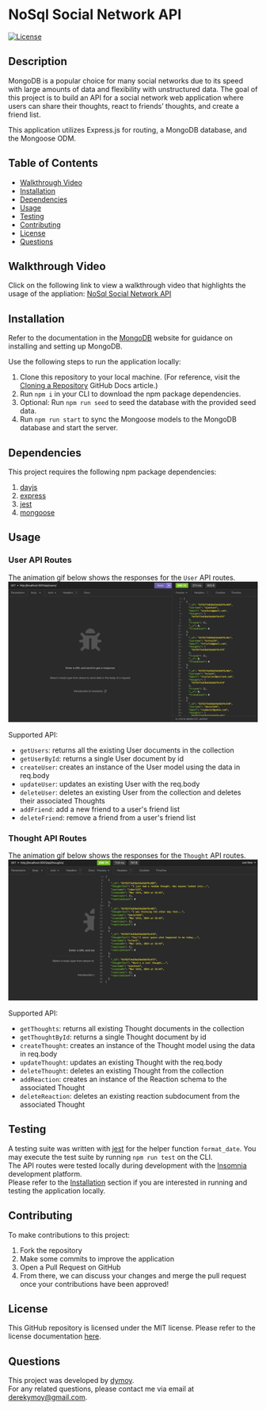# NoSql Social Network API
[![License](https://img.shields.io/badge/License-MIT-yellow.svg)](https://opensource.org/licenses/MIT)

## Description 
MongoDB is a popular choice for many social networks due to its speed with large amounts of data and flexibility with unstructured data. The goal of this project is to build an API for a social network web application where users can share their thoughts, react to friends’ thoughts, and create a friend list.

This application utilizes Express.js for routing, a MongoDB database, and the Mongoose ODM.

## Table of Contents 
- [Walkthrough Video](#walkthrough-video)
- [Installation](#installation)
- [Dependencies](#dependencies)
- [Usage](#usage)
- [Testing](#testing)
- [Contributing](#contributing)
- [License](#license)
- [Questions](#questions)
  
## Walkthrough Video 
Click on the following link to view a walkthrough video that highlights the usage of the appliation:
[NoSql Social Network API]()

## Installation 
Refer to the documentation in the [MongoDB](https://www.mongodb.com/docs/manual/installation/) website for guidance on installing and setting up MongoDB. 

Use the following steps to run the application locally:
1. Clone this repository to your local machine. (For reference, visit the [Cloning a Repository](https://docs.github.com/en/repositories/creating-and-managing-repositories/cloning-a-repository) GitHub Docs article.)
2. Run `npm i` in your CLI to download the npm package dependencies.
3. Optional: Run `npm run seed` to seed the database with the provided seed data.
4. Run `npm run start` to sync the Mongoose models to the MongoDB database and start the server.
  
## Dependencies
This project requires the following npm package dependencies:
1. [dayjs](https://day.js.org/)
2. [express](https://www.npmjs.com/package/express)
3. [jest](https://www.npmjs.com/package/jest)
4. [mongoose](https://www.npmjs.com/package/mongoose)

## Usage 

### User API Routes
The animation gif below shows the responses for the `User` API routes.  
![Animation Gif of User API Routes](./Assets/user_api.gif)  

Supported API: 
- `getUsers`: returns all the existing User documents in the collection 
- `getUserById`: returns a single User document by id 
- `createUser`: creates an instance of the User model using the data in req.body 
- `updateUser`: updates an existing User with the req.body
- `deleteUser`: deletes an existing User from the collection and deletes their associated Thoughts
- `addFriend`: add a new friend to a user's friend list
- `deleteFriend`: remove a friend from a user's friend list

### Thought API Routes
The animation gif below shows the responses for the `Thought` API routes.  
![Animation Gif of Thought API Routes](./Assets/thought_api.gif)  

Supported API: 
- `getThoughts`: returns all existing Thought documents in the collection 
- `getThoughtById`: returns a single Thought document by id 
- `createThought`: creates an instance of the Thought model using the data in req.body 
- `updateThought`: updates an existing Thought with the req.body
- `deleteThought`: deletes an existing Thought from the collection
- `addReaction`: creates an instance of the Reaction schema to the associated Thought 
- `deleteReaction`: deletes an existing reaction subdocument from the associated Thought

## Testing 
A testing suite was written with [jest](https://www.npmjs.com/package/jest) for the helper function `format_date`. You may execute the test suite by running `npm run test` on the CLI.  
The API routes were tested locally during development with the [Insomnia](https://docs.insomnia.rest/) development platform.  
Please refer to the [Installation](#installation) section if you are interested in running and testing the application locally.

## Contributing
To make contributions to this project:  
1. Fork the repository  
2. Make some commits to improve the application
3. Open a Pull Request on GitHub
4. From there, we can discuss your changes and merge the pull request once your contributions have been approved!

## License 
This GitHub repository is licensed under the MIT license. Please refer to the license documentation [here](https://opensource.org/licenses/MIT).
  
## Questions
This project was developed by [dymoy](https://github.com/dymoy).  
For any related questions, please contact me via email at <derekymoy@gmail.com>.
